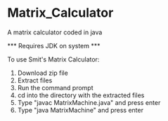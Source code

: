 # Matrix_Calculator
A matrix calculator coded in java

*** Requires JDK on system ***


To use Smit's Matrix Calculator:

1. Download zip file
2. Extract files 
3. Run the command prompt 
4. cd into the directory with the extracted files
5. Type "javac MatrixMachine.java" and press enter
6. Type "java MatrixMachine" and press enter
